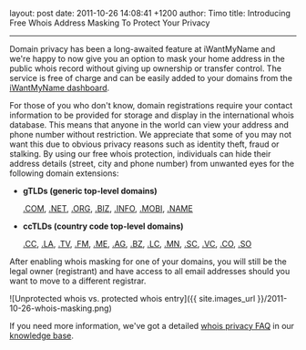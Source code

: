 layout: post
date: 2011-10-26 14:08:41 +1200
author: Timo
title: Introducing Free Whois Address Masking To Protect Your Privacy


----

Domain privacy has been a long-awaited feature at iWantMyName and we're happy to now give you an option to mask your home address in the public whois record without giving up ownership or transfer control. The service is free of charge and can be easily added to your domains from the [iWantMyName dashboard](https://iwantmyname.com/dashboard/domains).

For those of you who don't know, domain registrations require your contact information to be provided for storage and display in the international whois database. This means that anyone in the world can view your address and phone number without restriction.
We appreciate that some of you may not want this due to obvious privacy reasons such as identity theft, fraud or stalking. By using our free whois protection, individuals can hide their address details (street, city and phone number) from unwanted eyes for the following domain extensions:

*   **gTLDs (generic top-level domains)**

     [.COM](https://iwantmyname.com/domains/com-domain-name-registration-for-commercial), [.NET](https://iwantmyname.com/domains/net-domain-name-registration-for-network), [.ORG](https://iwantmyname.com/domains/org-domain-name-registration-for-organisation), [.BIZ](https://iwantmyname.com/domains/biz-domain-name-registration-for-business), [.INFO](https://iwantmyname.com/domains/info-domain-name-registration-for-information), [.MOBI](https://iwantmyname.com/domains/mobi-domain-name-registration-for-mobile), [.NAME](https://iwantmyname.com/domains/name-domain-name-registration-for-names)

*   **ccTLDs (country code top-level domains)**

       [.CC](https://iwantmyname.com/domains/cc-domain-name-registration-for-cocos-keeling-islands), [.LA](https://iwantmyname.com/domains/la-lao-domain-name-registration-for-laos), [.TV](https://iwantmyname.com/domains/tv-tuvaluan-domain-name-registration-for-tuvalu), [.FM](https://iwantmyname.com/domains/fm-domain-name-registration-for-federated-states-of-micronesia), [.ME](https://iwantmyname.com/domains/me-montenegrean-domain-name-registration-for-montenegro), [.AG](https://iwantmyname.com/domains/ag-domain-name-registration-for-antigua-and-barbuda), [.BZ](https://iwantmyname.com/domains/bz-belizean-domain-name-registration-for-belize), [.LC](https://iwantmyname.com/domains/lc-saint-lucian-domain-name-registration-for-saint-lucia), [.MN](https://iwantmyname.com/domains/mn-mongolian-domain-name-registration-for-mongolia), [.SC](https://iwantmyname.com/domains/sc-seychellois-domain-name-registration-for-seychelles), [.VC](https://iwantmyname.com/domains/vc-domain-name-registration-for-saint-vincent-and-the-grenadines), [.CO](https://iwantmyname.com/domains/co-colombian-domain-name-registration-for-colombia), [.SO](https://iwantmyname.com/domains/so-somali-domain-name-registration-for-somalia)

After enabling whois masking for one of your domains, you will still be the legal owner (registrant) and have access to all email addresses should you want to move to a different registrar.

![Unprotected whois vs. protected whois entry]({{ site.images_url }}/2011-10-26-whois-masking.png)

If you need more information, we've got a detailed [whois privacy FAQ](http://help.iwantmyname.com/customer/portal/articles/184425-do-you-offer-a-whois-privacy-service-) in our [knowledge base](http://help.iwantmyname.com).

